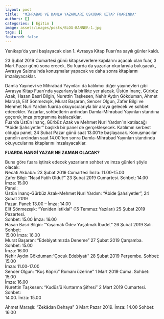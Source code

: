 ```yaml
---
layout: post
title:  "MİHRABAD VE DAMLA YAZARLARI ÜSKÜDAR KİTAP FUARINDA"
authors: []
categories: [ Eğitim ]
image: assets/images/posts/BLOG-BANNER-1.jpg
tags: []
featured: false
---
```

Yenikapı’da yeni başlayacak olan 1. Avrasya Kitap Fuarı’na sayılı günler kaldı.

23 Şubat 2019 Cumartesi günü kitapseverlere kapılarını açacak olan fuar, 3 Mart Pazar günü sona erecek. Bu fuarda da yazarlar okurlarıyla buluşacak, Avrasya Salonu’nda konuşmalar yapacak ve daha sonra kitaplarını imzalayacaklar.

Damla Yayınevi ve Mihrabad Yayınları da katılımcı diğer yayınevleri gibi  
Avrasya Kitap Fuarı’nda yazarlarıyla birlikte yer alacak. Üstün İnanç, Gürbüz Azak, Hasan Basri Bilgin, Nurettin Taşkesen, Nehir Aydın Gökduman, Ahmet Maraşlı, Elif Sönmezışık, Murat Başaran, Sencer Olgun, Zafer Bilgi ve Mehmet Nuri Yardım fuarda okuyucularıyla bir araya gelecek ve sohbet edecekler. Yazarlar, sohbetlerin ardından Damla-Mihrabad Yayınları standına geçerek imza programına katılacaklar.  
Fuarda Üstün İnanç, Gürbüz Azak ve Mehmet Nuri Yardım’ın katılacağı “Abide Şahsiyetler” başlıklı bir panel de gerçekleşecek. Katılımın serbest olduğu panel, 24 Şubat Pazar günü saat 13.00’te başlayacak. Konuşmacılar panelin ardından saat 14.00’ten sonra Damla-Mihrabad Yayınları standında okuyucularına kitaplarını imzalayacaklar.

**FUARDA HANGİ YAZAR NE ZAMAN OLACAK?**

Buna göre fuara iştirak edecek yazarların sohbet ve imza günleri şöyle olacak:  
Necati Akbaba: 23 Şubat 2019 Cumartesi İmza: 11.00-15.00  
Zafer Bilgi: “Nasıl Fatih Oldu?” 23 Şubat 2019 Cumartesi. Sohbet: 14.00 İmza: 15.00  
Panel:  
Üstün İnanç-Gürbüz Azak-Mehmet Nuri Yardım: “Âbide Şahsiyetler”, 24 Şubat 2019  
Pazar. Panel: 13.00 – İmza: 14.00  
Elif Sönmezışık: “Yeniden İstiklal” (15 Temmuz Yazıları) 25 Şubat 2019 Pazartesi.  
Sohbet: 15.00 İmza: 16.00  
Hasan Basri Bilgin: “Yaşamak Ödev Yaşatmak İbadet” 26 Şubat 2019 Salı. Sohbet:  
15.00 İmza: 16.00  
Murat Başaran: “Edebiyatımızda Deneme” 27 Şubat 2019 Çarşamba. Sohbet: 15.00  
İmza: 16.00  
Nehir Aydın Gökduman:“Çocuk Edebiyatı” 28 Şubat 2019 Perşembe. Sohbet: 15.00  
İmza: 11.00-17.00  
Sencer Olgun: “Kuş Köprü” Romanı üzerine” 1 Mart 2019 Cuma. Sohbet: 15.00  
İmza: 16.00  
Nurettin Taşkesen: “Kudüs’ü Kurtarma Şifresi” 2 Mart 2019 Cumartesi. Sohbet:  
14.00. İmza: 15.00

Ahmet Maraşlı: “Zekâdan Dehaya” 3 Mart Pazar 2019. İmza: 14.00 Sohbet: 16.00